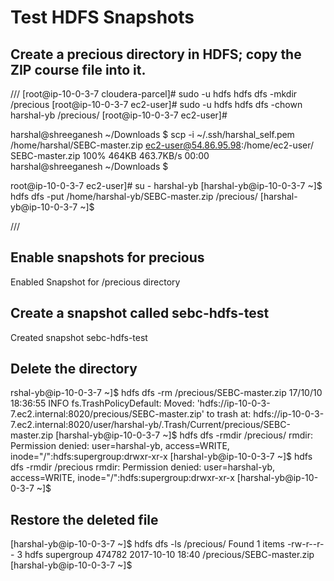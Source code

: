 # Test HDFS Snapshots

## Create a precious directory in HDFS; copy the ZIP course file into it.
///
[root@ip-10-0-3-7 cloudera-parcel]# sudo -u hdfs hdfs dfs -mkdir /precious
[root@ip-10-0-3-7 ec2-user]# sudo -u hdfs hdfs dfs -chown harshal-yb /precious/
[root@ip-10-0-3-7 ec2-user]# 

harshal@shreeganesh ~/Downloads $ scp -i ~/.ssh/harshal_self.pem /home/harshal/SEBC-master.zip ec2-user@54.86.95.98:/home/ec2-user/ 
SEBC-master.zip                                                                                                                       100%  464KB 463.7KB/s   00:00    
harshal@shreeganesh ~/Downloads $ 

root@ip-10-0-3-7 ec2-user]# su - harshal-yb
[harshal-yb@ip-10-0-3-7 ~]$ hdfs dfs -put /home/harshal-yb/SEBC-master.zip /precious/
[harshal-yb@ip-10-0-3-7 ~]$ 

///
## Enable snapshots for precious
Enabled Snapshot for /precious directory

## Create a snapshot called sebc-hdfs-test
Created snapshot sebc-hdfs-test

## Delete the directory
rshal-yb@ip-10-0-3-7 ~]$ hdfs dfs -rm /precious/SEBC-master.zip
17/10/10 18:36:55 INFO fs.TrashPolicyDefault: Moved: 'hdfs://ip-10-0-3-7.ec2.internal:8020/precious/SEBC-master.zip' to trash at: hdfs://ip-10-0-3-7.ec2.internal:8020/user/harshal-yb/.Trash/Current/precious/SEBC-master.zip
[harshal-yb@ip-10-0-3-7 ~]$ hdfs dfs -rmdir /precious/
rmdir: Permission denied: user=harshal-yb, access=WRITE, inode="/":hdfs:supergroup:drwxr-xr-x
[harshal-yb@ip-10-0-3-7 ~]$ hdfs dfs -rmdir /precious
rmdir: Permission denied: user=harshal-yb, access=WRITE, inode="/":hdfs:supergroup:drwxr-xr-x
[harshal-yb@ip-10-0-3-7 ~]$

## Restore the deleted file

[harshal-yb@ip-10-0-3-7 ~]$ hdfs dfs -ls /precious/
Found 1 items
-rw-r--r--   3 hdfs supergroup     474782 2017-10-10 18:40 /precious/SEBC-master.zip
[harshal-yb@ip-10-0-3-7 ~]$ 

